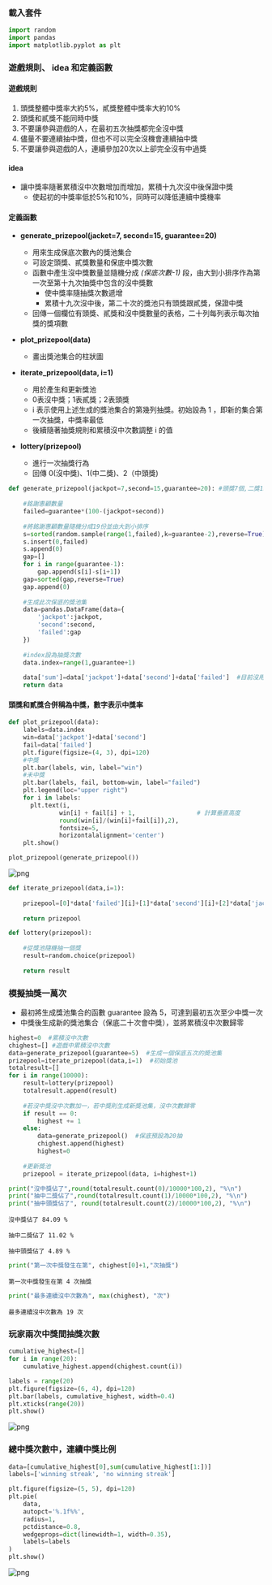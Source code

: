 ### 載入套件


```python
import random
import pandas
import matplotlib.pyplot as plt
```

### 遊戲規則、 idea 和定義函數
#### 遊戲規則
1. 頭獎整體中獎率大約5%，貳獎整體中獎率大約10%
1. 頭獎和貳獎不能同時中獎
1. 不要讓參與遊戲的人，在最初五次抽獎都完全沒中獎
1. 儘量不要連續抽中獎，但也不可以完全沒機會連續抽中獎
1. 不要讓參與遊戲的人，連續參加20次以上卻完全沒有中過獎  

#### idea
* 讓中獎率隨著累積沒中次數增加而增加，累積十九次沒中後保證中獎
    * 使起初的中獎率低於5%和10%，同時可以降低連續中獎機率  
    
#### 定義函數
* **generate_prizepool(jacket=7, second=15, guarantee=20)**  
    * 用來生成保底次數內的獎池集合
    * 可設定頭獎、貳獎數量和保底中獎次數
    * 函數中產生沒中獎數量並隨機分成 *(保底次數-1)* 段，由大到小排序作為第一次至第十九次抽獎中包含的沒中獎數
        * 使中獎率隨抽獎次數遞增
        * 累積十九次沒中後，第二十次的獎池只有頭獎跟貳獎，保證中獎
    * 回傳一個欄位有頭獎、貳獎和沒中獎數量的表格，二十列每列表示每次抽獎的獎項數  
    
    
* **plot_prizepool(data)**
    * 畫出獎池集合的柱狀圖
    
    
* **iterate_prizepool(data, i=1)**
    * 用於產生和更新獎池
    * 0表沒中獎；1表貳獎；2表頭獎
    * i 表示使用上述生成的獎池集合的第幾列抽獎。初始設為 1 ，即新的集合第一次抽獎，中獎率最低
    * 後續隨著抽獎規則和累積沒中次數調整 i 的值  
    
    
* **lottery(prizepool)**
    * 進行一次抽獎行為
    * 回傳 0(沒中獎)、1(中二獎)、2（中頭獎)


```python
def generate_prizepool(jackpot=7,second=15,guarantee=20): #頭獎7個,二獎15個,保底20次中獎
    
    #銘謝惠顧數量
    failed=guarantee*(100-(jackpot+second))
    
    #將銘謝惠顧數量隨機分成19份並由大到小排序
    s=sorted(random.sample(range(1,failed),k=guarantee-2),reverse=True)
    s.insert(0,failed)
    s.append(0)
    gap=[]
    for i in range(guarantee-1):
        gap.append(s[i]-s[i+1])
    gap=sorted(gap,reverse=True)
    gap.append(0)
    
    #生成此次保底的獎池集
    data=pandas.DataFrame(data={
        'jackpot':jackpot,
        'second':second,
        'failed':gap
    })
    
    #index設為抽獎次數
    data.index=range(1,guarantee+1)
    
    data['sum']=data['jackpot']+data['second']+data['failed']  #目前沒用到
    return data
```

#### 頭獎和貳獎合併稱為中獎，數字表示中獎率


```python
def plot_prizepool(data):
    labels=data.index
    win=data['jackpot']+data['second']
    fail=data['failed']
    plt.figure(figsize=(4, 3), dpi=120)
    #中獎
    plt.bar(labels, win, label="win")
    #未中獎
    plt.bar(labels, fail, bottom=win, label="failed")
    plt.legend(loc="upper right")
    for i in labels:
      plt.text(i,
              win[i] + fail[i] + 1,                 # 計算垂直高度
              round(win[i]/(win[i]+fail[i]),2),
              fontsize=5,
              horizontalalignment='center')
    plt.show()
```


```python
plot_prizepool(generate_prizepool())
```


    
![png](output_6_0.png)
    



```python
def iterate_prizepool(data,i=1):
    
    prizepool=[0]*data['failed'][i]+[1]*data['second'][i]+[2]*data['jackpot'][i]
    
    return prizepool
```


```python
def lottery(prizepool):
    
    #從獎池隨機抽一個獎
    result=random.choice(prizepool)
    
    return result
```

### 模擬抽獎一萬次
* 最初將生成獎池集合的函數 guarantee 設為 5，可達到最初五次至少中獎一次
* 中獎後生成新的獎池集合（保底二十次會中獎），並將累積沒中次數歸零


```python
highest=0  #累積沒中次數
chighest=[] #遊戲中累積沒中次數
data=generate_prizepool(guarantee=5)  #生成一個保底五次的奬池集
prizepool=iterate_prizepool(data,i=1)  #初始獎池
totalresult=[]
for i in range(10000):
    result=lottery(prizepool)
    totalresult.append(result)
        
    #若沒中獎沒中次數加一，若中獎則生成新獎池集，沒中次數歸零
    if result == 0:
        highest += 1
    else:
        data=generate_prizepool()  #保底預設為20抽
        chighest.append(highest)
        highest=0
        
    #更新獎池
    prizepool = iterate_prizepool(data, i=highest+1)
```


```python
print("沒中獎佔了",round(totalresult.count(0)/10000*100,2), "%\n")
print("抽中二獎佔了",round(totalresult.count(1)/10000*100,2), "%\n")
print("抽中頭獎佔了", round(totalresult.count(2)/10000*100,2), "%\n")
```

    沒中獎佔了 84.09 %
    
    抽中二獎佔了 11.02 %
    
    抽中頭獎佔了 4.89 %
    



```python
print("第一次中獎發生在第", chighest[0]+1,"次抽獎")
```

    第一次中獎發生在第 4 次抽獎



```python
print("最多連續沒中次數為", max(chighest), "次")
```

    最多連續沒中次數為 19 次


### 玩家兩次中獎間抽獎次數


```python
cumulative_highest=[]
for i in range(20):
    cumulative_highest.append(chighest.count(i))
```


```python
labels = range(20)
plt.figure(figsize=(6, 4), dpi=120)
plt.bar(labels, cumulative_highest, width=0.4)
plt.xticks(range(20))
plt.show()
```


    
![png](output_16_0.png)
    


### 總中獎次數中，連續中獎比例


```python
data=[cumulative_highest[0],sum(cumulative_highest[1:])]
labels=['winning streak', 'no winning streak']
```


```python
plt.figure(figsize=(5, 5), dpi=120)
plt.pie(
    data,
    autopct='%.1f%%',
    radius=1,
    pctdistance=0.8,
    wedgeprops=dict(linewidth=1, width=0.35),
    labels=labels
)
plt.show()
```


    
![png](output_19_0.png)
    



```python

```
